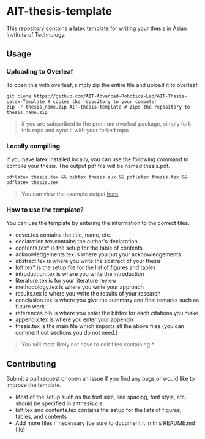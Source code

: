 # AIT-thesis-template
This repository contains a latex template for writing your thesis in Asian Institute of Technology.

## Usage

### Uploading to Overleaf

To open this with overleaf, simply zip the entire file and upload it to overleaf.

```console
git clone https://github.com/AIT-Advanced-Robotics-Lab/AIT-Thesis-Latex-Template # copies the repository to your computer
zip -r thesis_name.zip AIT-thesis-template # zips the repository to thesis_name.zip
```

> if you are subscribed to the premium overleaf package, simply fork this repo and sync it with your forked repo

### Locally compiling

If you have latex installed locally, you can use the following command to compile your thesis. The output pdf file will be named thesis.pdf.

```console
pdflatex thesis.tex && bibtex thesis.aux && pdflatex thesis.tex && pdflatex thesis.tex
```

> You can view the example output [here](https://github.com/ruke1ire/AIT-thesis-template/blob/main/thesis.pdf).

### How to use the template?

You can use the template by entering the information to the correct files.
- cover.tex contains the title, name, etc.
- declaration.tex contains the author's declaration
- contents.tex\* is the setup for the table of contents
- acknowledgements.tex is where you put your acknowledgements
- abstract.tex is where you write the abstract of your thesis
- loft.tex\* is the setup file for the list of figures and tables
- introduction.tex is where you write the introduction
- literature.tex is for your literature review
- methodology.tex is where you write your approach
- results.tex is where you write the results of your research
- conclusion.tex is where you give the summary and final remarks such as future work
- references.bib is where you enter the bibtex for each citations you make
- appendix.tex is where you enter your appendix
- thesis.tex is the main file which imports all the above files (you can comment out sections you do not need.)

> You will most likely not have to edit files containing \*

## Contributing

Submit a pull request or open an issue if you find any bugs or would like to improve the template.

- Most of the setup such as the font size, line spacing, font style, etc. should be specified in aitthesis.cls.
- loft.tex and contents.tex contains the setup for the lists of figures, tables, and contents
- Add more files if necessary (be sure to document it in this README.md file)
